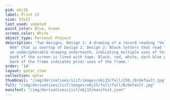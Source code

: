 ```yaml
---
pid: obj15
label: Print 15
size: 53x53
last_used: undated
paint_color: Blue, Green
screen_color: White
object_type: Personal Project
description: 'Two designs. Design 1: A drawing of a record reading "Velocity Girl/dryl
  004" that is overtop of Design 2. Design 2: Block letters that read "JAZZ" with
  an undecipherable drawing underneath, indicating multiple uses of this screen. The
  back of the screen is lined with tape. Black, red, white, dark blue paint on the
  back of the frame indicates prior uses of the frame.'
order: '14'
layout: qatar_item
collection: qatar
thumbnail: "/img/derivatives/iiif/images/obj15/full/250,/0/default.jpg"
full: "/img/derivatives/iiif/images/obj15/full/full/0/default.jpg"
manifest: "/img/derivatives/iiif/obj15/manifest.json"
---
```

